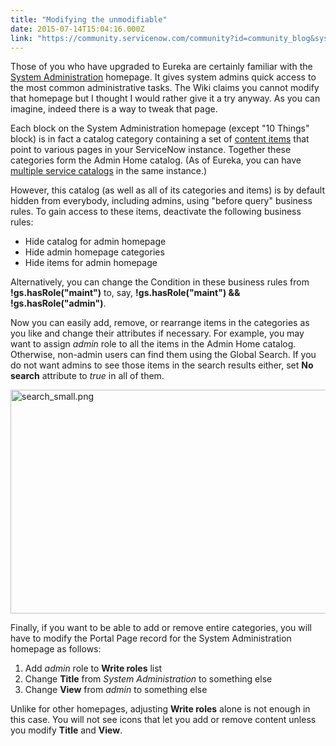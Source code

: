```yaml
---
title: "Modifying the unmodifiable"
date: 2015-07-14T15:04:16.000Z
link: "https://community.servicenow.com/community?id=community_blog&sys_id=6b6caea1dbd0dbc01dcaf3231f9619d6"
---
```

<p>Those of you who have upgraded to Eureka are certainly familiar with the <a title="ki.servicenow.com/index.php?title=Customizing_Homepages#System_Administration_Homepage" href="http://wiki.servicenow.com/index.php?title=Customizing_Homepages#System_Administration_Homepage">System Administration</a> homepage. It gives system admins quick access to the most common administrative tasks. The Wiki claims you cannot modify that homepage but I thought I would rather give it a try anyway. As you can imagine, indeed there is a way to tweak that page.</p><p></p><p>Each block on the System Administration homepage (except "10 Things" block) is in fact a catalog category containing a set of <a title="ki.servicenow.com/index.php?title=Adding_Content_Items_to_Service_Catalog" href="http://wiki.servicenow.com/index.php?title=Adding_Content_Items_to_Service_Catalog">content items</a> that point to various pages in your ServiceNow instance. Together these categories form the Admin Home catalog. (As of Eureka, you can have <a title="iki.servicenow.com/index.php?title=Managing_Multiple_Service_Catalogs" href="https://wiki.servicenow.com/index.php?title=Managing_Multiple_Service_Catalogs">multiple service catalogs</a> in the same instance.)</p><p></p><p>However, this catalog (as well as all of its categories and items) is by default hidden from everybody, including admins, using "before query" business rules. To gain access to these items, deactivate the following business rules:</p><p></p><ul><li>Hide catalog for admin homepage</li><li>Hide admin homepage categories</li><li>Hide items for admin homepage</li></ul><p></p><p>Alternatively, you can change the Condition in these business rules from <strong>!gs.hasRole("maint")</strong> to, say, <strong>!gs.hasRole("maint") &amp;&amp; !gs.hasRole("admin")</strong>.</p><p></p><p>Now you can easily add, remove, or rearrange items in the categories as you like and change their attributes if necessary. For example, you may want to assign <em>admin</em> role to all the items in the Admin Home catalog. Otherwise, non-admin users can find them using the Global Search. If you do not want admins to see those items in the search results either, set <strong>No search</strong> attribute to <em>true</em> in all of them.</p><p></p><p><img  alt="search_small.png" class="image-0 jive-image" src="49036142db50d7049c9ffb651f961954.iix" style="height: 358px; width: 620px;"/></p><p></p><p>Finally, if you want to be able to add or remove entire categories, you will have to modify the Portal Page record for the System Administration homepage as follows:</p><p></p><ol><li>Add <em>admin</em> role to <strong>Write roles</strong> list</li><li>Change <strong>Title</strong> from <em>System Administration</em> to something else</li><li>Change <strong>View</strong> from <em>admin</em> to something else</li></ol><p></p><p>Unlike for other homepages, adjusting <strong>Write roles</strong> alone is not enough in this case. You will not see icons that let you add or remove content unless you modify <strong>Title</strong> and <strong>View</strong>.</p>